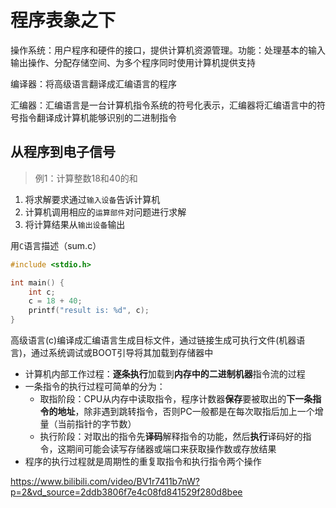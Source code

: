 # 程序表象之下

操作系统：用户程序和硬件的接口，提供计算机资源管理。功能：处理基本的输入输出操作、分配存储空间、为多个程序同时使用计算机提供支持

编译器：将高级语言翻译成汇编语言的程序

汇编器：汇编语言是一台计算机指令系统的符号化表示，汇编器将汇编语言中的符号指令翻译成计算机能够识别的二进制指令

## 从程序到电子信号

> 例1：计算整数18和40的和

1. 将求解要求通过`输入设备`告诉计算机
2. 计算机调用相应的`运算部件`对问题进行求解
3. 将计算结果从`输出设备`输出

用`C`语言描述（sum.c）

```c
#include <stdio.h>

int main() {
    int c;
    c = 18 + 40;
    printf("result is: %d", c);
}
```

高级语言(c)编译成汇编语言生成目标文件，通过链接生成可执行文件(机器语言)，通过系统调试或BOOT引导将其加载到存储器中

- 计算机内部工作过程：**逐条执行**加载到**内存中的二进制机器**指令流的过程
- 一条指令的执行过程可简单的分为：
  - 取指阶段：CPU从内存中读取指令，程序计数器**保存**要被取出的**下一条指令的地址**，除非遇到跳转指令，否则PC一般都是在每次取指后加上一个增量（当前指针的字节数）
  - 执行阶段：对取出的指令先**译码**解释指令的功能，然后**执行**译码好的指令，这期间可能会读写存储器或端口来获取操作数或存放结果
- 程序的执行过程就是周期性的重复取指令和执行指令两个操作





https://www.bilibili.com/video/BV1r7411b7nW?p=2&vd_source=2ddb3806f7e4c08fd841529f280d8bee